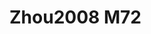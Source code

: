 # Zhou2008 M72
<a name="material" />
<script type="application/ld+json">

  {
    "@context": "https://schema.org/",
    "@type": "ChemicalSubstance",
    "http://purl.org/dc/terms/conformsTo":
      {
        "@type": "CreativeWork",
        "@id": "https://bioschemas.org/profiles/ChemicalSubstance/0.4-RELEASE/"
      },
    "@id": "https://egonw.github.io/nanowiki/nanowiki284.html#material",
    "name": "Zhou2008 M72",
    "sameAs: "http://127.0.0.1/mediawiki/index.php/Special:URIResolver/Zhou2008_M72"
  }
</script>


